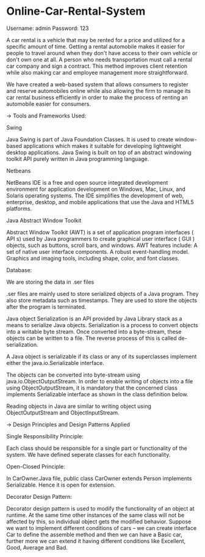 # Online-Car-Rental-System

Username: admin
Password: 123

A car rental is a vehicle that may be rented for a price and utilized for a specific amount of time. Getting a rental automobile makes it easier for people to travel around when they don't have access to their own vehicle or don't own one at all. A person who needs transportation must call a rental car company and sign a contract. This method improves client retention while also making car and employee management more straightforward. 

We have created a web-based system that allows consumers to register and reserve automobiles online while also allowing the firm to manage its car rental business efficiently in order to make the process of renting an automobile easier for consumers.

-> Tools and Frameworks Used:

Swing

Java Swing is part of Java Foundation Classes. It is used to create window-based applications which makes it suitable for developing lightweight desktop applications. Java Swing is built on top of an abstract windowing toolkit API purely written in Java programming language.

Netbeans

NetBeans IDE is a free and open source integrated development environment for application development on Windows, Mac, Linux, and Solaris operating systems. The IDE simplifies the development of web, enterprise, desktop, and mobile applications that use the Java and HTML5 platforms.

Java Abstract Window Toolkit

Abstract Window Toolkit (AWT) is a set of application program interfaces ( API s) used by Java programmers to create graphical user interface ( GUI ) objects, such as buttons, scroll bars, and windows. AWT features include: A set of native user interface components. A robust event-handling model. Graphics and imaging tools, including shape, color, and font classes.

Database:

We are storing the data in .ser files

.ser files are mainly used to store serialized objects of a Java program. They also store metadata such as timestamps. They are used to store the objects after the program is terminated.

Java object Serialization is an API provided by Java Library stack as a means to serialize Java objects. Serialization is a process to convert objects into a writable byte stream. Once converted into a byte-stream, these objects can be written to a file. The reverse process of this is called de-serialization.

A Java object is serializable if its class or any of its superclasses implement either the java.io.Serializable interface.

The objects can be converted into byte-stream using java.io.ObjectOutputStream. In order to enable writing of objects into a file using ObjectOutputStream, it is mandatory that the concerned class implements Serializable interface as shown in the class definition below.

Reading objects in Java are similar to writing object using ObjectOutputStream and ObjectInputStream.



-> Design Principles and Design Patterns Applied
 
Single Responsibility Principle:

Each class should be responsible for a single part or functionality of the system. We have defined seperate classes for each functionality.

Open-Closed Principle:

In CarOwner.Java file, public class CarOwner extends Person implements Serializable. Hence it is open for extension.

Decorator Design Pattern:

Decorator design pattern is used to modify the functionality of an object at runtime. At the same time other instances of the same class will not be affected by this, so individual object gets the modified behavior. 
Suppose we want to implement different conditions of cars – we can create interface Car to define the assemble method and then we can have a Basic car, further more we can extend it having different conditions like Excellent, Good, Average and Bad.
